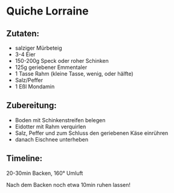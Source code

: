 Quiche Lorraine
==================================

Zutaten:
---------------
 * salziger Mürbeteig
 * 3-4 Eier
 * 150-200g Speck oder roher Schinken
 * 125g geriebener Emmentaler
 * 1 Tasse Rahm (kleine Tasse, wenig, oder hälfte)
 * Salz/Peffer
 * 1 Eßl Mondamin




Zubereitung:
--------------

 * Boden mit Schinkenstreifen belegen
 * Eidotter mit Rahm verquirlen
 * Salz, Peffer und zum Schluss den geriebenen Käse einrühren
 * danach Eischnee unterheben

Timeline:
--------------

20-30min Backen, 160° Umluft

Nach dem Backen noch etwa 10min ruhen lassen!
